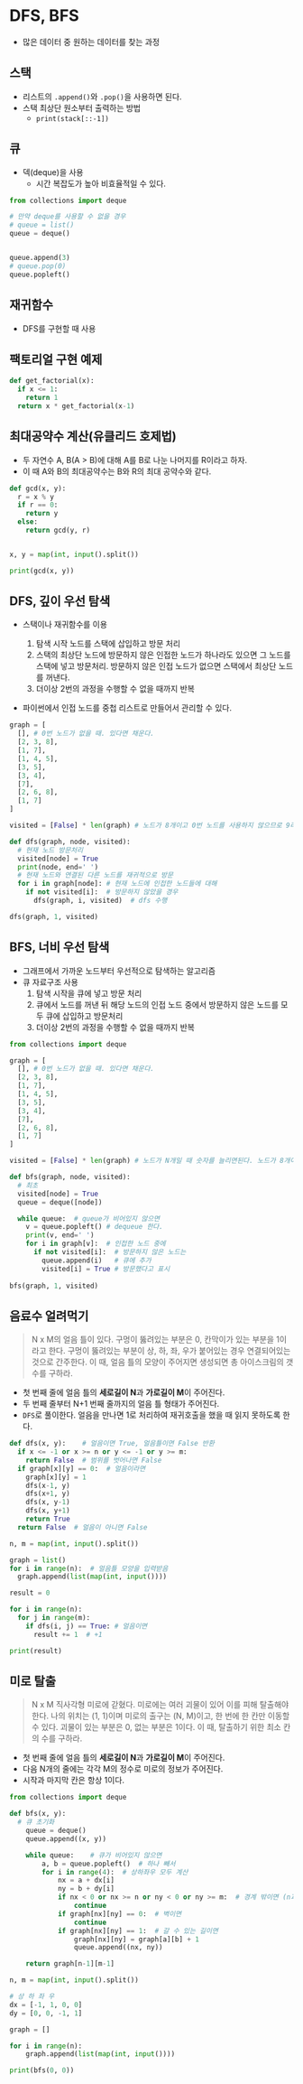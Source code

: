 # DFS, BFS

- 많은 데이터 중 원하는 데이터를 찾는 과정

## 스택

- 리스트의 `.append()`와 `.pop()`을 사용하면 된다.
- 스택 최상단 원소부터 출력하는 방법
  - `print(stack[::-1])`

## 큐

- 덱(deque)을 사용 
  - 시간 복잡도가 높아 비효율적일 수 있다.

```py
from collections import deque

# 만약 deque를 사용할 수 없을 경우
# queue = list()
queue = deque()


queue.append(3)
# queue.pop(0)
queue.popleft() 
```

## 재귀함수

- DFS를 구현할 때 사용

## 팩토리얼 구현 예제

```py
def get_factorial(x):
  if x <= 1:
    return 1
  return x * get_factorial(x-1)
```

## 최대공약수 계산(유클리드 호제법)

- 두 자연수 A, B(A > B)에 대해 A를 B로 나눈 나머지를 R이라고 하자.
- 이 때 A와 B의 최대공약수는 B와 R의 최대 공약수와 같다.

```py
def gcd(x, y):
  r = x % y
  if r == 0:
    return y
  else:
    return gcd(y, r)


x, y = map(int, input().split())

print(gcd(x, y))
```

## DFS, 깊이 우선 탐색

- 스택이나 재귀함수를 이용
  1. 탐색 시작 노드를 스택에 삽입하고 방문 처리
  2. 스택의 최상단 노드에 방문하지 않은 인접한 노드가 하나라도 있으면 그 노드를 스택에 넣고 방문처리. 방문하지 않은 인접 노드가 없으면 스택에서 최상단 노드를 꺼낸다.
  3. 더이상 2번의 과정을 수행할 수 없을 때까지 반복

- 파이썬에서 인접 노드를 중첩 리스트로 만들어서 관리할 수 있다.

```py
graph = [
  [], # 0번 노드가 없을 때. 있다면 채운다.
  [2, 3, 8],
  [1, 7],
  [1, 4, 5],
  [3, 5],
  [3, 4],
  [7],
  [2, 6, 8],
  [1, 7]
]

visited = [False] * len(graph) # 노드가 8개이고 0번 노드를 사용하지 않으므로 9라고 적는다.

def dfs(graph, node, visited):
  # 현재 노드 방문처리
  visited[node] = True
  print(node, end=' ')
  # 현재 노드와 연결된 다른 노드를 재귀적으로 방문
  for i in graph[node]: # 현재 노드에 인접한 노드들에 대해
    if not visited[i]:  # 방문하지 않았을 경우
      dfs(graph, i, visited)  # dfs 수행

dfs(graph, 1, visited)
```

## BFS, 너비 우선 탐색

- 그래프에서 가까운 노드부터 우선적으로 탐색하는 알고리즘
- 큐 자료구조 사용
  1. 탐색 시작을 큐에 넣고 방문 처리
  2. 큐에서 노드를 꺼낸 뒤 해당 노드의 인접 노드 중에서 방문하지 않은 노드를 모두 큐에 삽입하고 방문처리
  3. 더이상 2번의 과정을 수행할 수 없을 때까지 반복

```py
from collections import deque

graph = [
  [], # 0번 노드가 없을 때. 있다면 채운다.
  [2, 3, 8],
  [1, 7],
  [1, 4, 5],
  [3, 5],
  [3, 4],
  [7],
  [2, 6, 8],
  [1, 7]
]

visited = [False] * len(graph) # 노드가 N개일 때 숫자를 늘리면된다. 노드가 8개이고 0번 노드를 사용하지 않으므로 9라고 적는다.

def bfs(graph, node, visited):
  # 최초
  visited[node] = True
  queue = deque([node])

  while queue:  # queue가 비어있지 않으면
    v = queue.popleft() # dequeue 한다.
    print(v, end=' ')
    for i in graph[v]:  # 인접한 노드 중에
      if not visited[i]:  # 방문하지 않은 노드는
        queue.append(i)   # 큐에 추가
        visited[i] = True # 방문했다고 표시
  
bfs(graph, 1, visited)
```

## 음료수 얼려먹기

> N x M의 얼음 틀이 있다. 구멍이 뚫려있는 부분은 0, 칸막이가 있는 부분을 1이라고 한다. 구멍이 뚫려있는 부분이 상, 하, 좌, 우가 붙어있는 경우 연결되어있는 것으로 간주한다. 이 때, 얼음 틀의 모양이 주어지면 생성되면 총 아이스크림의 갯수를 구하라.

- 첫 번째 줄에 얼음 틀의 **세로길이 N**과 **가로길이 M**이 주어진다. 
- 두 번째 줄부터 N+1 번째 줄까지의 얼음 틀 형태가 주어진다.
- `DFS`로 풀이한다. 얼음을 만나면 1로 처리하여 재귀호출을 했을 때 읽지 못하도록 한다.

```py
def dfs(x, y):    # 얼음이면 True, 얼음틀이면 False 반환
  if x <= -1 or x >= n or y <= -1 or y >= m:
    return False  # 범위를 벗어나면 False
  if graph[x][y] == 0:  # 얼음이라면
    graph[x][y] = 1
    dfs(x-1, y)
    dfs(x+1, y)
    dfs(x, y-1)
    dfs(x, y+1)
    return True 
  return False  # 얼음이 아니면 False

n, m = map(int, input().split())

graph = list()
for i in range(n):  # 얼음틀 모양을 입력받음
  graph.append(list(map(int, input())))

result = 0

for i in range(n):
  for j in range(m):
    if dfs(i, j) == True: # 얼음이면
      result += 1  # +1

print(result)
```

## 미로 탈출

> N x M 직사각형 미로에 갇혔다. 미로에는 여러 괴물이 있어 이를 피해 탈출해야한다. 나의 위치는 (1, 1)이며 미로의 출구는 (N, M)이고, 한 번에 한 칸만 이동할 수 있다. 괴물이 있는 부분은 0, 없는 부분은 1이다. 이 때, 탈출하기 위한 최소 칸의 수를 구하라.

- 첫 번째 줄에 얼음 틀의 **세로길이 N**과 **가로길이 M**이 주어진다. 
- 다음 N개의 줄에는 각각 M의 정수로 미로의 정보가 주어진다.
- 시작과 마지막 칸은 항상 1이다.

```py
from collections import deque

def bfs(x, y):
  # 큐 초기화
	queue = deque()
	queue.append((x, y))

	while queue:	# 큐가 비어있지 않으면
		a, b = queue.popleft()	# 하나 빼서
		for i in range(4):	# 상하좌우 모두 계산
			nx = a + dx[i]
			ny = b + dy[i]
			if nx < 0 or nx >= n or ny < 0 or ny >= m:	# 경계 밖이면 (n과 m이 밖이므로)
				continue
			if graph[nx][ny] == 0:	# 벽이면
				continue
			if graph[nx][ny] == 1:	# 갈 수 있는 길이면
				graph[nx][ny] = graph[a][b] + 1
				queue.append((nx, ny))

	return graph[n-1][m-1]

n, m = map(int, input().split())

# 상 하 좌 우
dx = [-1, 1, 0, 0]
dy = [0, 0, -1, 1]

graph = []

for i in range(n):
	graph.append(list(map(int, input())))

print(bfs(0, 0))
```
